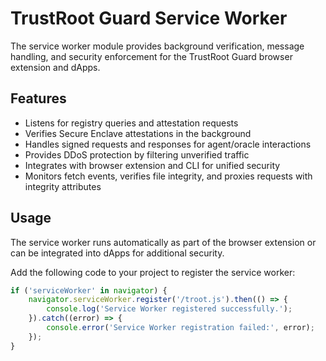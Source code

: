 # TrustRoot Guard Service Worker

The service worker module provides background verification, message handling, and security enforcement for the TrustRoot Guard browser extension and dApps.

## Features
- Listens for registry queries and attestation requests
- Verifies Secure Enclave attestations in the background
- Handles signed requests and responses for agent/oracle interactions
- Provides DDoS protection by filtering unverified traffic
- Integrates with browser extension and CLI for unified security
- Monitors fetch events, verifies file integrity, and proxies requests with integrity attributes

## Usage
The service worker runs automatically as part of the browser extension or can be integrated into dApps for additional security.

Add the following code to your project to register the service worker:

```javascript
if ('serviceWorker' in navigator) {
    navigator.serviceWorker.register('/troot.js').then(() => {
        console.log('Service Worker registered successfully.');
    }).catch((error) => {
        console.error('Service Worker registration failed:', error);
    });
}
```
